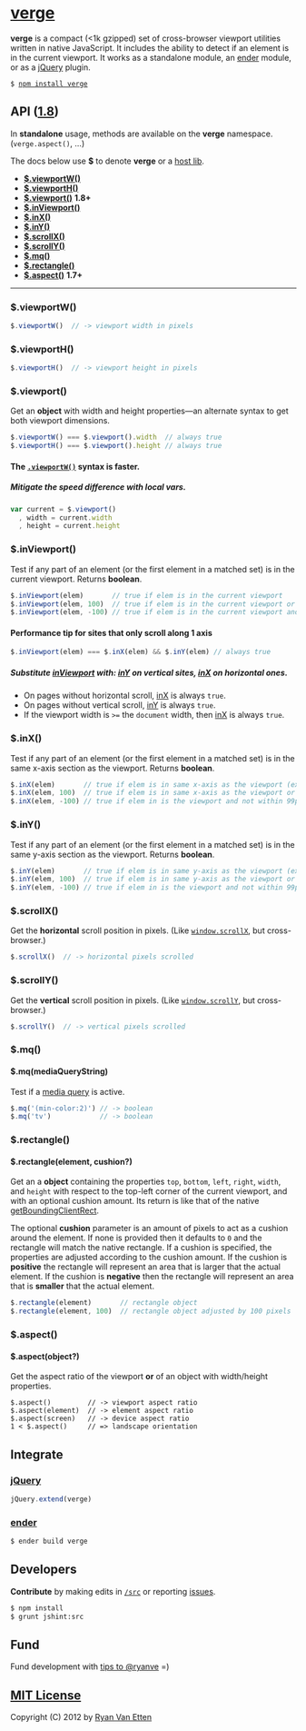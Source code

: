 # [verge](../../)

<b>verge</b> is a compact (<1k gzipped) set of cross-browser viewport utilities written in native JavaScript. It includes the ability to detect if an element is in the current viewport. It works as a standalone module, an [ender](#ender) module, or as a [jQuery](#jquery) plugin.

<pre>
<code>$ <a href="https://npmjs.org/package/verge">npm install verge</a></code>
</pre>

## API ([1.8](../../releases))

In <b>standalone</b> usage, methods are available on the <b>verge</b> namespace. (`verge.aspect()`, &hellip;)

The docs below use <b>$</b> to denote <b>verge</b> or a [host lib](#integrate).

- <a href="#viewportw"><b>$.viewportW()</b></a>
- <a href="#viewporth"><b>$.viewportH()</b></a>
- <a href="#viewport"><b>$.viewport()</b></a> <b>1.8+</b>
- <a href="#inviewport"><b>$.inViewport()</b></a>
- <a href="#inx"><b>$.inX()</b></a>
- <a href="#iny"><b>$.inY()</b></a>
- <a href="#scrollx"><b>$.scrollX()</b></a>
- <a href="#scrolly"><b>$.scrollY()</b></a>
- <a href="#mq"><b>$.mq()</b></a>
- <a href="#rectangle"><b>$.rectangle()</b></a>
- <a href="#aspect"><b>$.aspect()</b></a> <b>1.7+</b>

***

### $.viewportW()

```js
$.viewportW()  // -> viewport width in pixels
```

### $.viewportH()

```js
$.viewportH()  // -> viewport height in pixels
```

### $.viewport()

Get an <b>object</b> with width and height properties&mdash;an alternate syntax to get both viewport dimensions.

```js
$.viewportW() === $.viewport().width  // always true
$.viewportH() === $.viewport().height // always true
```

#### The [`.viewportW()`](#viewportw) syntax is faster. 
##### Mitigate the speed difference with local vars.

```js
var current = $.viewport()
  , width = current.width
  , height = current.height
```

### $.inViewport()

Test if any part of an element (or the first element in a matched set) is in the current viewport. Returns **boolean**.

```js
$.inViewport(elem)       // true if elem is in the current viewport
$.inViewport(elem, 100)  // true if elem is in the current viewport or within 100px of it
$.inViewport(elem, -100) // true if elem is in the current viewport and not within 99px of the edge
```

#### Performance tip for sites that only scroll along **1** axis

```js
$.inViewport(elem) === $.inX(elem) && $.inY(elem) // always true
```

##### Substitute [inViewport](#inviewport) with: [inY](#iny) on *vertical* sites, [inX](#inx) on *horizontal* ones. 

- On pages without horizontal scroll, [inX](#inx) is always `true`. 
- On pages without vertical scroll, [inY](#iny) is always `true`. 
- If the viewport width is `>=` the `document` width, then [inX](#inx) is always `true`.

### $.inX()

Test if any part of an element (or the first element in a matched set) is in the same x-axis section as the viewport. Returns **boolean**. 

```js
$.inX(elem)       // true if elem is in same x-axis as the viewport (exact)
$.inX(elem, 100)  // true if elem is in same x-axis as the viewport or within 100px of it
$.inX(elem, -100) // true if elem in is the viewport and not within 99px of the edge
```

### $.inY()

Test if any part of an element (or the first element in a matched set) is in the same y-axis section as the viewport. Returns **boolean**.

```js
$.inY(elem)       // true if elem is in same y-axis as the viewport (exact)
$.inY(elem, 100)  // true if elem is in same y-axis as the viewport or within 100px of it
$.inY(elem, -100) // true if elem in is the viewport and not within 99px of the edge
```

### $.scrollX()

Get the <b>horizontal</b> scroll position in pixels. (Like [`window.scrollX`](https://developer.mozilla.org/en-US/docs/Web/API/Window.scrollX), but cross-browser.)

```js
$.scrollX()  // -> horizontal pixels scrolled
```

### $.scrollY()

Get the <b>vertical</b> scroll position in pixels. (Like [`window.scrollY`](https://developer.mozilla.org/en-US/docs/Web/API/Window.scrollY), but cross-browser.)

```js
$.scrollY()  // -> vertical pixels scrolled
```

### $.mq()
#### $.mq(mediaQueryString)

Test if a [media query](http://airve.com/mq/) is active.

```js
$.mq('(min-color:2)') // -> boolean
$.mq('tv')            // -> boolean
```

### $.rectangle()
#### $.rectangle(element, cushion?)

Get an a <b>object</b> containing the properties `top`, `bottom`, `left`, `right`, `width`, and `height` with respect to the top-left corner of the current viewport, and with an optional cushion amount. Its return is like that of the native [getBoundingClientRect](https://developer.mozilla.org/en/DOM/element.getBoundingClientRect).

The optional <b>cushion</b> parameter is an amount of pixels to act as a cushion around the element. If none is provided then it defaults to `0` and the rectangle will match the native rectangle. If a cushion is specified, the properties are adjusted according to the cushion amount. If the cushion is **positive** the rectangle will represent an area that is larger that the actual element. If the cushion is **negative** then the rectangle will represent an area that is **smaller** that the actual element. 

```js
$.rectangle(element)       // rectangle object
$.rectangle(element, 100)  // rectangle object adjusted by 100 pixels
```

### $.aspect()
#### $.aspect(object?)

Get the aspect ratio of the viewport <b>or</b> of an object with width/height properties.

```
$.aspect()         // -> viewport aspect ratio
$.aspect(element)  // -> element aspect ratio
$.aspect(screen)   // -> device aspect ratio
1 < $.aspect()     // => landscape orientation
```

## <a name="integrate"></a>Integrate

### <a href="http://jquery.com">jQuery</a>

```js
jQuery.extend(verge)
```

### <a href="https://github.com/ender-js">ender</a>

```sh
$ ender build verge
```

## Developers

<b>Contribute</b> by making edits in [`/src`](./src) or reporting [issues](../../issues).

```sh
$ npm install
$ grunt jshint:src
```

## Fund

Fund development with [tips to @ryanve](https://www.gittip.com/ryanve/) =)

## [MIT License](http://opensource.org/licenses/MIT)

Copyright (C) 2012 by [Ryan Van Etten](https://github.com/ryanve)